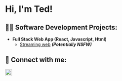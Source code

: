 <h1>Hi, I'm Ted! </h1>

<h2>👨‍💻 Software Development Projects:</h2>


- <b>Full Stack Web App (React, Javascript, Html)</b>
  - [Streaming web](https://github.com/joshmadakor1/4chan-Image-Analysis-Middleware-C964) <b><i>(Potentially NSFW)</b></i>
  


<h2> 🤳 Connect with me:</h2>


[<img align="left" alt="JoshMadakor | LinkedIn" width="22px" src="https://cdn.jsdelivr.net/npm/simple-icons@v3/icons/linkedin.svg" />][linkedin]



[linkedin]: linkedin.com/in/ted-bradley-policarpe-a812a51b2

<!--
**joshmadakor1/joshmadakor1** is a ✨ _special_ ✨ repository because its `README.md` (this file) appears on your GitHub profile.

Here are some ideas to get you started:

- 🔭 I’m currently working on ...
- 🌱 I’m currently learning ...
- 👯 I’m looking to collaborate on ...
- 🤔 I’m looking for help with ...
- 💬 Ask me about ...
- 📫 How to reach me: ...
- 😄 Pronouns: ...
- ⚡ Fun fact: ...
-->
